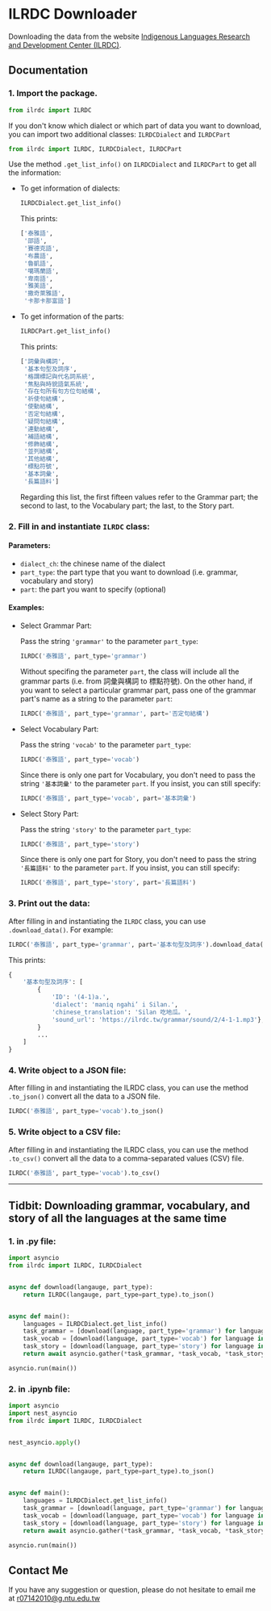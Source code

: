 # **ILRDC Downloader**
Downloading the data from the website [Indigenous Languages Research and Development Center (ILRDC)](https://ilrdc.tw/grammar/index.php).


## **Documentation**

### 1. Import the package.

``` python
from ilrdc import ILRDC
```
If you don't know which dialect or which part of data you want to download, you can import two additional classes: `ILRDCDialect` and `ILRDCPart`

``` python
from ilrdc import ILRDC, ILRDCDialect, ILRDCPart
```
Use the method `.get_list_info()` on `ILRDCDialect` and `ILRDCPart` to get all the information:
- To get information of dialects:

    ```python
    ILRDCDialect.get_list_info()
    ```
    This prints:
    ```python
    ['泰雅語', 
     '邵語', 
     '賽德克語', 
     '布農語', 
     '魯凱語', 
     '噶瑪蘭語', 
     '卑南語', 
     '雅美語', 
     '撒奇萊雅語', 
     '卡那卡那富語']
    ```
- To get information of the parts:

    ```python
    ILRDCPart.get_list_info()
    ```
    This prints:
    ```python
    ['詞彙與構詞',
     '基本句型及詞序',
     '格謂標記與代名詞系統',
     '焦點與時貌語氣系統',
     '存在句所有句方位句結構',
     '祈使句結構',
     '使動結構',
     '否定句結構',
     '疑問句結構',
     '連動結構',
     '補語結構',
     '修飾結構',
     '並列結構',
     '其他結構',
     '標點符號',
     '基本詞彙',
     '長篇語料']
    ```
    Regarding this list, the first fifteen values refer to the Grammar part; the second to last, to the Vocabulary part; the last, to the Story part. 
    
### 2. Fill in and instantiate `ILRDC` class: 
#### Parameters:
* `dialect_ch`: the chinese name of the dialect  
* `part_type`: the part type that you want to download (i.e. grammar, vocabulary and story)
* `part`: the part you want to specify (optional)

#### Examples:
- Select Grammar Part:

    Pass the string `'grammar'` to the parameter `part_type`:

    ```python
    ILRDC('泰雅語', part_type='grammar')
    ```
    Without specifing the parameter `part`, the class will include all the grammar parts (i.e. from 詞彙與構詞 to 標點符號). On the other hand, if you want to select a particular grammar part, pass one of the grammar part's name as a string to the parameter `part`:

    ```python
    ILRDC('泰雅語', part_type='grammar', part='否定句結構')
    ```
- Select Vocabulary Part:
    
  Pass the string `'vocab'` to the parameter `part_type`:

    ```python
    ILRDC('泰雅語', part_type='vocab')
    ```
    Since there is only one part for Vocabulary, you don't need to pass the string `'基本詞彙'` to the parameter `part`. If you insist, you can still specify:
    
    ```python
    ILRDC('泰雅語', part_type='vocab', part='基本詞彙')
    ```
- Select Story Part:
    
  Pass the string `'story'` to the parameter `part_type`:

    ```python
    ILRDC('泰雅語', part_type='story')
    ```
    Since there is only one part for Story, you don't need to pass the string `'長篇語料'` to the parameter `part`. If you insist, you can still specify:
    
    ```python
    ILRDC('泰雅語', part_type='story', part='長篇語料')
    ```
### 3. Print out the data: 
After filling in and instantiating the `ILRDC` class, you can use `.download_data()`. For example:

```python
ILRDC('泰雅語', part_type='grammar', part='基本句型及詞序').download_data()
```
This prints:
```python
{
    '基本句型及詞序': [
        {
            'ID': '(4-1)a.',
            'dialect': 'maniq ngahi’ i Silan.',
            'chinese_translation': 'Silan 吃地瓜。',
            'sound_url': 'https://ilrdc.tw/grammar/sound/2/4-1-1.mp3'},
        }
        ...
    ]
}
```

### 4. Write object to a JSON file: 
After filling in and instantiating the ILRDC class, you can use the method `.to_json()` convert all the data to a JSON file.

```python
ILRDC('泰雅語', part_type='vocab').to_json()
```

### 5. Write object to a CSV file: 
After filling in and instantiating the ILRDC class, you can use the method `.to_csv()` convert all the data to a comma-separated values (CSV) file.

```python
ILRDC('泰雅語', part_type='vocab').to_csv()
```

---
## **Tidbit: Downloading grammar, vocabulary, and story of all the languages at the same time**

### 1. in .py file:
```python
import asyncio 
from ilrdc import ILRDC, ILRDCDialect


async def download(langauge, part_type):
    return ILRDC(langauge, part_type=part_type).to_json()


async def main():
    languages = ILRDCDialect.get_list_info()
    task_grammar = [download(language, part_type='grammar') for language in languages]
    task_vocab = [download(language, part_type='vocab') for language in languages]
    task_story = [download(language, part_type='story') for language in languages]
    return await asyncio.gather(*task_grammar, *task_vocab, *task_story)

asyncio.run(main())

```
### 2. in .ipynb file:
```python
import asyncio
import nest_asyncio
from ilrdc import ILRDC, ILRDCDialect


nest_asyncio.apply()


async def download(langauge, part_type):
    return ILRDC(langauge, part_type=part_type).to_json()


async def main():
    languages = ILRDCDialect.get_list_info()
    task_grammar = [download(language, part_type='grammar') for language in languages]
    task_vocab = [download(language, part_type='vocab') for language in languages]
    task_story = [download(language, part_type='story') for language in languages]
    return await asyncio.gather(*task_grammar, *task_vocab, *task_story)

asyncio.run(main())

```


## Contact Me
If you have any suggestion or question, please do not hesitate to email me at r07142010@g.ntu.edu.tw
